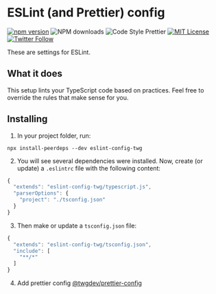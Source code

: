 # ESLint (and Prettier) config

[![npm version](https://badge.fury.io/js/eslint-config-twg.svg)](https://badge.fury.io/js/eslint-config-twg) ![NPM downloads](https://img.shields.io/npm/dm/eslint-config-twg) ![Code Style Prettier](https://img.shields.io/badge/code_style-prettier-ff69b4.svg) [![MIT License](https://img.shields.io/badge/license-MIT-red.svg?style=flat)](https://github.com/TheWidlarzGroup/eslint-config-twg/blob/master/LICENSE) [![Twitter Follow](https://img.shields.io/twitter/follow/WidlarzGroup?label=Follow%20on%20Twitter)](https://twitter.com/WidlarzGroup)

These are settings for ESLint.

## What it does

This setup lints your TypeScript code based on practices. Feel free to override the rules that make sense for you.

## Installing

1. In your project folder, run:

```
npx install-peerdeps --dev eslint-config-twg
```

2. You will see several dependencies were installed. Now, create (or update) a `.eslintrc` file with the following content:

```jsx
{
  "extends": "eslint-config-twg/typescript.js",
  "parserOptions": {
    "project": "./tsconfig.json"
  }
}
```

3. Then make or update a `tsconfig.json` file:

```jsx
{
  "extends": "eslint-config-twg/tsconfig.json",
  "include": [
    "**/*"
  ]
}
```

4. Add prettier config [@twgdev/prettier-config](https://www.npmjs.com/package/@twgdev/prettier-config)
